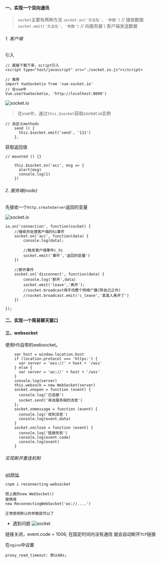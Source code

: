 #### 一、实现一个双向通讯

> `socket`主要有两种方法
`socket.on('方法名', '参数')` // 接收数据
`socket.emit('方法名', '参数')` // 向服务器 \ 客户端发送数据

###### 1. 客户端

引入
```
// 直接下载下来，script引入
<script type="text/javascript" src="./socket.io.js"></script>

// 推荐
import VueSocketio from 'vue-socket.io'
// 在vue中
Vue.use(VueSocketio, 'http://localhost:8000')
```
![socket.io](https://upload-images.jianshu.io/upload_images/2941543-a3648fa94ba2a69b.png?imageMogr2/auto-orient/strip%7CimageView2/2/w/1240)

> 在vue中，通过`this.$socket`获取socket.io实例

```
// 自定义methods
    send () {
      this.$socket.emit('send', '111')
    },
```

获取返回值

```
// mounted () {}

    this.$socket.on('acc', msg => {
      alert(msg)
      console.log(1)
    })
```

###### 2. 服务端(node)

先接收一个`http.createServer`返回的变量

![socket.io](https://upload-images.jianshu.io/upload_images/2941543-d856df8bf1cf07bd.png?imageMogr2/auto-orient/strip%7CimageView2/2/w/1240)

```
io.on('connection', function(socket) {
    //接收并处理客户端的hi事件
    socket.on('acc', function(data) {
        console.log(data);

        //触发客户端事件c_hi
        socket.emit('事件','返回的变量')
    })

    //断开事件
    socket.on('disconnect', function(data) {
        console.log('断开',data)
        socket.emit('leave','离开');
        //socket.broadcast用于向整个网络广播(除自己之外)
        //socket.broadcast.emit('c_leave','某某人离开了')
    })

});
```











#### 二、实现一个简易聊天窗口





#### 三、websocket

使用H5自带的websocket。

```
    var host = window.location.host
    if (location.protocol === 'https:') {
      var server = 'wss://' + host + '/wss'
    } else {
      var server = 'ws://' + host + '/wss'
    }
    console.log(server)
    this.websock = new WebSocket(server)
    socket.onopen = function (event) {
      console.log('已连接')
      socket.send('来自服务端的消息')
    };
    socket.onmessage = function (event) {
      console.log('收到消息')
      console.log(event.data)
    }
    socket.onclose = function (event) {
      console.log('链接失败')
      console.log(event.code)
      console.log(event)
    }
```

###### 实现断开重连机制

[git地址](https://github.com/joewalnes/reconnecting-websocket)

```
cnpm i reconnecting-websocket

把上面的new WebSocket()
替换成
new ReconnectingWebSocket('ws://....')

正常使用默认的参数就可以了
```

* 遇到问题
![socket](https://upload-images.jianshu.io/upload_images/2941543-e5d3fac7e0998e71.png?imageMogr2/auto-orient/strip%7CimageView2/2/w/1240)

链接关闭，event.code = 1006;
在固定时间内没有通信 就会自动断开`TCP`链接

在`nginx`中设置
```
proxy_read_timeout: 默认60s;
```













